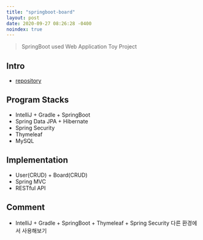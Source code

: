 ```yaml
---
title: "springboot-board"
layout: post
date: 2020-09-27 08:26:28 -0400
noindex: true
---
```


> SpringBoot used Web Application Toy Project

## Intro
- [repository](https://github.com/blackjayH/spring-board)

## Program Stacks
- IntelliJ + Gradle + SpringBoot
- Spring Data JPA + Hibernate
- Spring Security
- Thymeleaf
- MySQL


## Implementation
- User(CRUD) + Board(CRUD)
- Spring MVC
- RESTful API

## Comment
- IntelliJ + Gradle + SpringBoot + Thymeleaf + Spring Security 다른 환경에서 사용해보기
